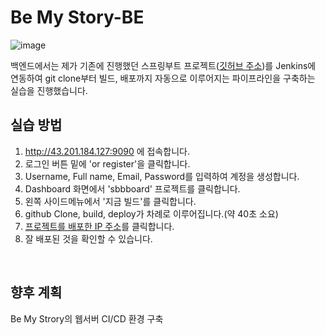 # Be My Story-BE
![image](https://github.com/6garlics/be-my-story-backend/assets/63919973/af86300d-23cf-42fa-9aba-072d331fa835)

백엔드에서는 제가 기존에 진행했던 스프링부트 프로젝트([깃허브 주소](https://github.com/seojeewon/Jump-to-SpringBoot))를 Jenkins에 연동하여 git clone부터 빌드, 배포까지 자동으로 이루어지는 파이프라인을 구축하는 실습을 진행했습니다.


## 실습 방법
1. http://43.201.184.127:9090 에 접속합니다.
2. 로그인 버튼 밑에 'or register'을 클릭합니다.
3. Username, Full name, Email, Password를 입력하여 계정을 생성합니다.
4. Dashboard 화면에서 'sbbboard' 프로젝트를 클릭합니다.
5. 왼쪽 사이드메뉴에서 '지금 빌드'를 클릭합니다.
6. github Clone, build, deploy가 차례로 이루어집니다.(약 40초 소요)
7. [프로젝트를 배포한 IP 주소](http://43.201.184.127/)를 클릭합니다.
8. 잘 배포된 것을 확인할 수 있습니다.  
  
<br/>  
  
## 향후 계획
Be My Strory의 웹서버 CI/CD 환경 구축
